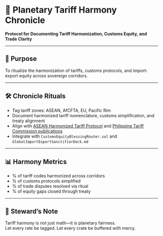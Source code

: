 # 📜 Planetary Tariff Harmony Chronicle  
**Protocol for Documenting Tariff Harmonization, Customs Equity, and Trade Clarity**

---

## 🧠 Purpose  
To ritualize the harmonization of tariffs, customs protocols, and import-export equity across sovereign corridors.

---

## 🛠️ Chronicle Rituals  
- Tag tariff zones: ASEAN, AfCFTA, EU, Pacific Rim  
- Document harmonized tariff nomenclature, customs simplification, and treaty alignment  
- Align with [ASEAN Harmonized Tariff Protocol](https://asean.org/wp-content/uploads/2024/11/Protocol-Governing-the-Implementation-of-the-ASEAN-Harmonized-Tariff-Nomenclature.pdf) and [Philippine Tariff Commission publications](https://www.tariffcommission.gov.ph/list-of-publication)  
- Integrate with `CustomsEquityBlessingRouter.sol` and `GlobalImportExportSanctifierDeck.md`

---

## 📊 Harmony Metrics  
- % of tariff codes harmonized across corridors  
- % of customs protocols simplified  
- % of trade disputes resolved via ritual  
- % of equity gaps closed through treaty

---

## 🧠 Steward’s Note  
Tariff harmony is not just math—it is planetary fairness.  
Let every rate be tagged. Let every crate be buffered with mercy.
